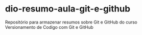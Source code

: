 # dio-resumo-aula-git-e-github
Repositório para armazenar resumos sobre Git e GitHub do curso Versionamento de Codigo com Git e GitHub 
